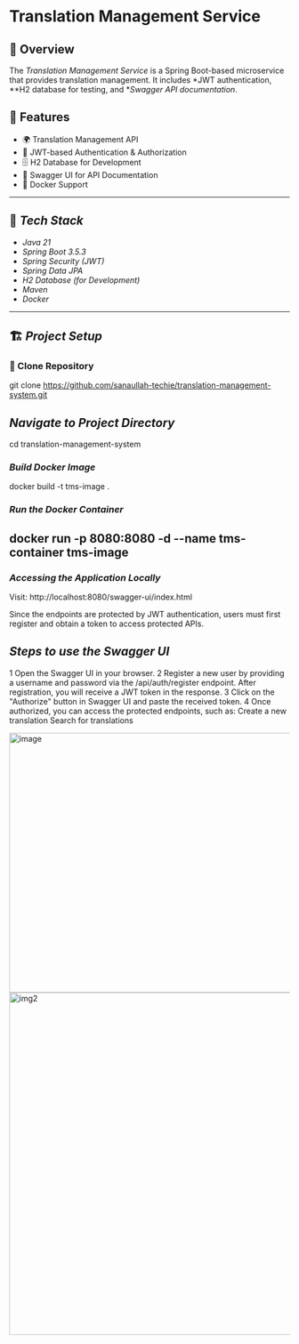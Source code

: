 # Translation Management Service

## 📌 Overview
The *Translation Management Service* is a Spring Boot-based microservice that provides translation management. It includes *JWT authentication, **H2 database for testing, and **Swagger API documentation*.

## 🚀 Features
- 🌍 Translation Management API
- 🔐 JWT-based Authentication & Authorization
- 🗄 H2 Database for Development
- 📝 Swagger UI for API Documentation
- 🐳 Docker Support

---

## 🔧 *Tech Stack*
- *Java 21*
- *Spring Boot 3.5.3*
- *Spring Security (JWT)*
- *Spring Data JPA*
- *H2 Database (for Development)*
- *Maven*
- *Docker*

---

## 🏗 *Project Setup*
### ⿡ Clone Repository
git clone https://github.com/sanaullah-techie/translation-management-system.git
## *Navigate to Project Directory*
cd translation-management-system
### *Build Docker Image*
docker build -t tms-image .
### *Run the Docker Container*

docker run -p 8080:8080 -d --name tms-container tms-image
---
### *Accessing the Application Locally*
Visit: http://localhost:8080/swagger-ui/index.html

Since the endpoints are protected by JWT authentication, users must first register and obtain a token to access protected APIs.

## *Steps to use the Swagger UI*

1 Open the Swagger UI in your browser.
2 Register a new user by providing a username and password via the /api/auth/register endpoint.
 After registration, you will receive a JWT token in the response.
3 Click on the "Authorize" button in Swagger UI and paste the received token.
4 Once authorized, you can access the protected endpoints, such as:
  Create a new translation
  Search for translations

<img width="1011" height="467" alt="image" src="https://github.com/user-attachments/assets/a81f6b14-e982-4bd3-8237-8b5103e2b453" />


<img width="1891" height="616" alt="img2" src="https://github.com/user-attachments/assets/16495ce4-1003-44e3-9445-2eef15ab292b" />






